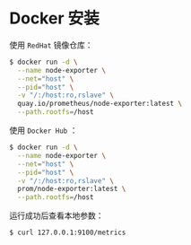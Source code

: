 # Docker 安装

使用 `RedHat` 镜像仓库：

```bash
$ docker run -d \
  --name node-exporter \
  --net="host" \
  --pid="host" \
  -v "/:/host:ro,rslave" \
  quay.io/prometheus/node-exporter:latest \
  --path.rootfs=/host
```

使用 `Docker Hub` ：

```bash
$ docker run -d \
  --name node-exporter \
  --net="host" \
  --pid="host" \
  -v "/:/host:ro,rslave" \
  prom/node-exporter:latest \
  --path.rootfs=/host
```

运行成功后查看本地参数：

```bash
$ curl 127.0.0.1:9100/metrics
```
